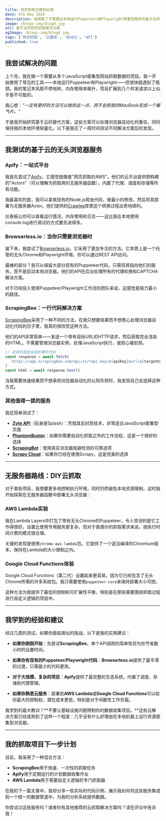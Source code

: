 ```yaml
---
title: 网页抓取迁移到云端
date: 5th May 2025
description: 我探索了不需要在本地运行Puppeteer或Playwright等重型服务的基于云的无头浏览器抓取替代方案
image: /blogs-img/blog4.jpg
alt: 基于云的网页抓取解决方案
ogImage: /blogs-img/blog4.jpg
tags: ['网页抓取', '云服务', '自动化', 'API']
published: true
---
```


## 我尝试解决的问题

上个月，我在做一个需要从多个JavaScript密集型网站抓取数据的项目。我一开始使用了常见的工具——本地运行Puppeteer和Playwright——但很快就遇到了瓶颈。我的笔记本风扇不停地转，内存使用率飙升，而且扩展到几个并发请求以上似乎是不可能的。

我心想：_"一定有更好的方法可以做到这一点，而不会把我的MacBook变成一个暖气片。"_

于是我开始研究基于云的替代方案，这些方案可以处理浏览器自动化的重任，同时保持我的本地环境轻量化。以下是我花了一周时间测试不同解决方案后的发现。

---

## 我测试的基于云的无头浏览器服务

### Apify：一站式平台

我首先尝试了[Apify](https://apify.com)，它感觉就像是"网页抓取的AWS"。他们的云平台提供预构建的"Actors"（可以理解为抓取用的无服务器函数），内置了代理、调度和存储等所有功能。

我最喜欢的是，我可以拿我现有的Node.js爬虫代码，做最小的修改，然后将其部署为无服务器Actor。他们提供的[Crawlee](https://crawlee.dev/)库使这个转换过程出奇地顺利。

仪表板让你可以查看运行情况、内存使用和日志——这比我在本地使用console.log进行调试的方式要先进得多。

### Browserless.io：当你只需要浏览器时

接下来，我尝试了[Browserless.io](https://browserless.io)，它采用了更加专注的方法。它本质上是一个托管的无头Chrome和Playwright环境，你可以通过REST API访问。

最棒的部分？我可以保留大部分现有的Puppeteer代码，只需将其指向他们的服务，而不是启动本地浏览器。他们的API在后台处理所有的代理轮换和CAPTCHA解决方案。

对于已经投入使用Puppeteer/Playwright工作流的团队来说，这感觉是阻力最小的路径。

### ScrapingBee：一行代码解决方案

[ScrapingBee](https://scrapingbee.com)采用了一种不同的方法，在我只想要结果而不想费心处理浏览器自动化代码的日子里，我真的很欣赏这种方法。

他们的API非常简单——发送一个带有目标URL的HTTP请求，然后获取完全渲染的HTML。不需要管理浏览器实例，处理JavaScript执行，或担心被封禁。

```javascript
// 这真的就是全部所需的代码
const response = await fetch(
  `https://app.scrapingbee.com/api/v1/?api_key=${apiKey}&url=${targetUrl}&render_js=true`,
)
const html = await response.text()
```

当我需要快速结果而不想承担浏览器自动化的认知负担时，我发现自己会选择这种方式。

### 其他值得一提的服务

我还简单测试了：

- **[Zyte API](https://zyte.com)**（前身是Splash）：凭借其反封禁技术，非常适合JavaScript密集型页面
- **[PhantomBuster](https://phantombuster.com)**：如果你需要自动化抓取之外的工作流程，这是一个很好的选择
- **[ScrapingBot](https://scraping-bot.io)**：使用真实浏览器规避检测的可靠选项
- **[Scrapy Cloud](https://zyte.com/scrapy-cloud/)**：如果你已经在使用Scrapy，这是完美的选择

---

## 无服务器路线：DIY云抓取

对于某些项目，我想要更多地控制执行环境，同时仍然避免本地资源限制。这时我开始探索在无服务器函数中部署无头浏览器：

### AWS Lambda实验

我在Lambda Layers中打包了带有无头Chrome的Puppeteer，令人惊讶的是它工作得很好。设置比使用专用服务更复杂，但对于我偶尔的抓取需求来说，按执行时间计费的模式很合理。

关键的发现是使用`chrome-aws-lambda`包，它提供了一个适当编译的Chromium版本，保持在Lambda的大小限制之内。

### Google Cloud Functions体验

Google Cloud Functions（第二代）设置起来更容易，因为它已经包含了无头Chrome所需的许多系统包。我只需要使用`puppeteer-core`来保持部署大小可控。

这种方法为我提供了最佳的控制和可扩展性平衡，特别是在那些需要围绕抓取过程进行自定义逻辑的项目中。

---

## 我学到的经验和建议

经过几周的测试，如果你面临类似的挑战，以下是我的实用建议：

- **如果你刚刚开始**：先尝试**ScrapingBee**。单个API调用的简单性将为你节省数小时的设置时间。

- **如果你有现有的Puppeteer/Playwright代码**：**Browserless.io**提供了最平滑的过渡，只需最少的代码更改。

- **对于大规模、复杂的项目**：**Apify**提供了最完整的生态系统，内置了调度、存储和代理管理。

- **如果你熟悉云服务**：部署到**AWS Lambda**或**Google Cloud Functions**可以给你最大的控制权，潜在成本更低，特别是对于间歇性工作负载。

我学到的最大教训？**不要让基础设施问题限制你的数据收集项目。**这些云解决方案已经成熟到了这样一个程度：几乎没有什么好理由在本地机器上运行资源密集型浏览器。

---

## 我的抓取项目下一步计划

目前，我采用了一种混合方法：

- **ScrapingBee**用于快速、一次性的抓取任务
- **Apify**用于定期运行的计划数据收集作业
- **AWS Lambda**用于需要自定义逻辑的专门抓取器

在我的下一篇文章中，我将分享一些实际的代码示例，展示我如何将这些服务集成到一个统一的数据管道中，为我的分析系统提供数据。

你尝试过这些服务吗？或者你有其他推荐的云抓取解决方案吗？请在评论中告诉我！
